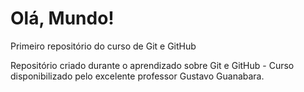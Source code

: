 # Olá, Mundo!
 Primeiro repositório do curso de Git e GitHub

Repositório criado durante o aprendizado sobre Git e GitHub - Curso disponibilizado pelo excelente professor Gustavo Guanabara.